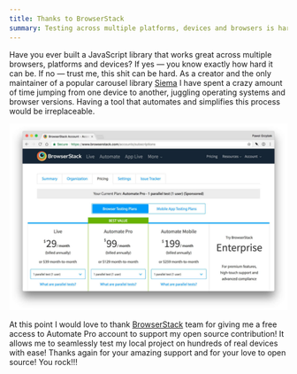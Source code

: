 ```yaml
---
title: Thanks to BrowserStack
summary: Testing across multiple platforms, devices and browsers is hard and having a tool that makes this process seamless is irreplaceable.
---
```


Have you ever built a JavaScript library that works great across multiple browsers, platforms and devices? If yes — you know exactly how hard it can be. If no — trust me, this shit can be hard. As a creator and the only maintainer of a popular carousel library [Siema](https://github.com/pawelgrzybek/siema) I have spent a crazy amount of time jumping from one device to another, juggling operating systems and browser versions. Having a tool that automates and simplifies this process would be irreplaceable.

![BrowserStack for Open Source account](2017-09-23-1.jpg)

At this point I would love to thank [BrowserStack](https://www.browserstack.com) team for giving me a free access to Automate Pro account to support my open source contribution! It allows me to seamlessly test my local project on hundreds of real devices with ease! Thanks again for your amazing support and for your love to open source! You rock!!!
